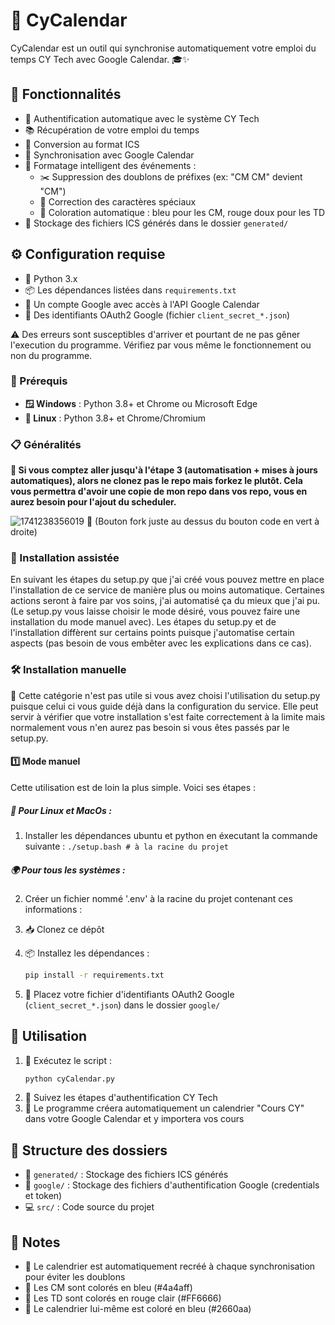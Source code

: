 # 📅 CyCalendar

CyCalendar est un outil qui synchronise automatiquement votre emploi du temps CY Tech avec Google Calendar. 🎓✨

## 🚀 Fonctionnalités

- 🔐 Authentification automatique avec le système CY Tech
- 📚 Récupération de votre emploi du temps
- 🔄 Conversion au format ICS
- 📱 Synchronisation avec Google Calendar
- 🎨 Formatage intelligent des événements :
  - ✂️ Suppression des doublons de préfixes (ex: "CM CM" devient "CM")
  - 🔧 Correction des caractères spéciaux
  - 🎨 Coloration automatique : bleu pour les CM, rouge doux pour les TD
- 💾 Stockage des fichiers ICS générés dans le dossier `generated/`

## ⚙️ Configuration requise

- 🐍 Python 3.x
- 📦 Les dépendances listées dans `requirements.txt`
- 🔑 Un compte Google avec accès à l'API Google Calendar
- 📄 Des identifiants OAuth2 Google (fichier `client_secret_*.json`)

⚠️ Des erreurs sont susceptibles d'arriver et pourtant de ne pas gêner l'execution du programme. Vérifiez par vous même le fonctionnement ou non du programme.

### 🔧 Prérequis

- **🪟 Windows** : Python 3.8+ et Chrome ou Microsoft Edge
- **🐧 Linux** : Python 3.8+ et Chrome/Chromium

### 📋 Généralités

**🔄 Si vous comptez aller jusqu'à l'étape 3 (automatisation + mises à jours automatiques), alors ne clonez pas le repo mais forkez le plutôt. Cela vous permettra d'avoir une copie de mon repo dans vos repo, vous en aurez besoin pour l'ajout du scheduler.**

![1741238356019](image/README/1741238356019.png)
🍴 (Bouton fork juste au dessus du bouton code en vert à droite)

### 🤖 Installation assistée

En suivant les étapes du setup.py que j'ai créé vous pouvez mettre en place l'installation de ce service de manière plus ou moins automatique. Certaines actions seront à faire par vos soins, j'ai automatisé ça du mieux que j'ai pu. (Le setup.py vous laisse choisir le mode désiré, vous pouvez faire une installation du mode manuel avec). Les étapes du setup.py et de l'installation diffèrent sur certains points puisque j'automatise certain aspects (pas besoin de vous embêter avec les explications dans ce cas).

### 🛠️ Installation manuelle

📝 Cette catégorie n'est pas utile si vous avez choisi l'utilisation du setup.py puisque celui ci vous guide déjà dans la configuration du service. Elle peut servir à vérifier que votre installation s'est faite correctement à la limite mais normalement vous n'en aurez pas besoin si vous êtes passés par le setup.py.

#### 1️⃣ Mode manuel

   Cette utilisation est de loin la plus simple. Voici ses étapes :

##### 🐧 Pour Linux et MacOs :

1. Installer les dépendances ubuntu et python en éxecutant la commande suivante : ``./setup.bash # à la racine du projet``

##### 🌍 Pour tous les systèmes :

2. Créer un fichier nommé '.env' à la racine du projet contenant ces informations :
3. 📥 Clonez ce dépôt
4. 📦 Installez les dépendances :

   ```bash
   pip install -r requirements.txt
   ```
5. 🔑 Placez votre fichier d'identifiants OAuth2 Google (`client_secret_*.json`) dans le dossier `google/`

## 🎯 Utilisation

1. 🚀 Exécutez le script :
   ```bash
   python cyCalendar.py
   ```
2. 🔐 Suivez les étapes d'authentification CY Tech
3. 📅 Le programme créera automatiquement un calendrier "Cours CY" dans votre Google Calendar et y importera vos cours

## 📁 Structure des dossiers

- 📄 `generated/` : Stockage des fichiers ICS générés
- 🔐 `google/` : Stockage des fichiers d'authentification Google (credentials et token)
- 💻 `src/` : Code source du projet

## 📝 Notes

- 🔄 Le calendrier est automatiquement recréé à chaque synchronisation pour éviter les doublons
- 🔵 Les CM sont colorés en bleu (#4a4aff)
- 🔴 Les TD sont colorés en rouge clair (#FF6666)
- 🎨 Le calendrier lui-même est coloré en bleu (#2660aa)
